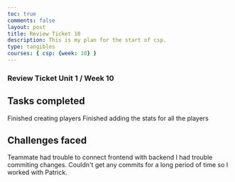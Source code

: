 ```yaml
---
toc: true
comments: false
layout: post
title: Review Ticket 10
description: This is my plan for the start of csp.
type: tangibles
courses: { csp: {week: 10} }
---
```



### Review Ticket Unit 1 / Week 10
## Tasks completed
Finished creating players 
Finished adding the stats for all the players


## Challenges faced
Teammate had trouble to connect frontend with backend
I had trouble commiting changes. Couldn't get any commits for a long period of time so I worked with Patrick.


